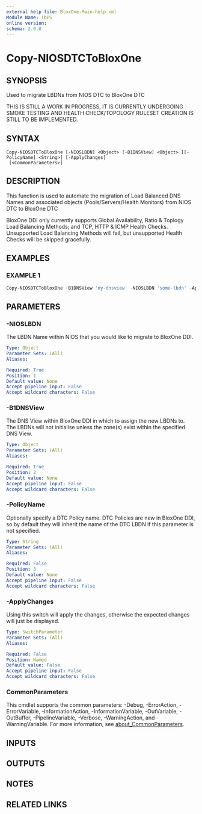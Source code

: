 ```yaml
---
external help file: BloxOne-Main-help.xml
Module Name: ibPS
online version:
schema: 2.0.0
---
```


# Copy-NIOSDTCToBloxOne

## SYNOPSIS
Used to migrate LBDNs from NIOS DTC to BloxOne DTC

THIS IS STILL A WORK IN PROGRESS, IT IS CURRENTLY UNDERGOING SMOKE TESTING AND HEALTH CHECK/TOPOLOGY RULESET CREATION IS STILL TO BE IMPLEMENTED.

## SYNTAX

```
Copy-NIOSDTCToBloxOne [-NIOSLBDN] <Object> [-B1DNSView] <Object> [[-PolicyName] <String>] [-ApplyChanges]
 [<CommonParameters>]
```

## DESCRIPTION
This function is used to automate the migration of Load Balanced DNS Names and associated objects (Pools/Servers/Health Monitors) from NIOS DTC to BloxOne DTC

BloxOne DDI only currently supports Global Availability, Ratio & Toplogy Load Balancing Methods; and TCP, HTTP & ICMP Health Checks.
Unsupported Load Balancing Methods will fail, but unsupported Health Checks will be skipped gracefully.

## EXAMPLES

### EXAMPLE 1
```powershell
Copy-NIOSDTCToBloxOne -B1DNSView 'my-dnsview' -NIOSLBDN 'some-lbdn' -ApplyChanges
```

## PARAMETERS

### -NIOSLBDN
The LBDN Name within NIOS that you would like to migrate to BloxOne DDI.

```yaml
Type: Object
Parameter Sets: (All)
Aliases:

Required: True
Position: 1
Default value: None
Accept pipeline input: False
Accept wildcard characters: False
```

### -B1DNSView
The DNS View within BloxOne DDI in which to assign the new LBDNs to.
The LBDNs will not initialise unless the zone(s) exist within the specified DNS View.

```yaml
Type: Object
Parameter Sets: (All)
Aliases:

Required: True
Position: 2
Default value: None
Accept pipeline input: False
Accept wildcard characters: False
```

### -PolicyName
Optionally specify a DTC Policy name.
DTC Policies are new in BloxOne DDI, so by default they will inherit the name of the DTC LBDN if this parameter is not specified.

```yaml
Type: String
Parameter Sets: (All)
Aliases:

Required: False
Position: 3
Default value: None
Accept pipeline input: False
Accept wildcard characters: False
```

### -ApplyChanges
Using this switch will apply the changes, otherwise the expected changes will just be displayed.

```yaml
Type: SwitchParameter
Parameter Sets: (All)
Aliases:

Required: False
Position: Named
Default value: False
Accept pipeline input: False
Accept wildcard characters: False
```

### CommonParameters
This cmdlet supports the common parameters: -Debug, -ErrorAction, -ErrorVariable, -InformationAction, -InformationVariable, -OutVariable, -OutBuffer, -PipelineVariable, -Verbose, -WarningAction, and -WarningVariable. For more information, see [about_CommonParameters](http://go.microsoft.com/fwlink/?LinkID=113216).

## INPUTS

## OUTPUTS

## NOTES

## RELATED LINKS
